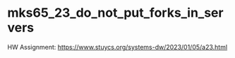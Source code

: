 # mks65_23_do_not_put_forks_in_servers
HW Assignment: https://www.stuycs.org/systems-dw/2023/01/05/a23.html
